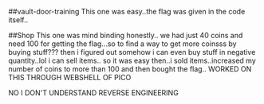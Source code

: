 ##vault-door-training
This one was easy..the flag was given in the code itself..

##Shop
This one was mind binding honestly..
we had just 40 coins and need 100 for getting the flag...so to find a way to get more coinsss by buying stuff???
then i figured out somehow i can even buy stuff in negative quantity..lol i can sell items..
so it was easy then..i sold items..increased my number of coins to more than 100 and then bought the flag..
WORKED ON THIS THROUGH WEBSHELL OF PICO



NO I DON'T UNDERSTAND REVERSE ENGINEERING
